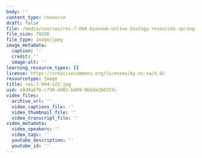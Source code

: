 ```yaml
---
body: ''
content_type: resource
draft: false
file: /media/courses/res-7-004-bionook-online-biology-resources-spring-2021/res-7-004-s22.jpg
file_size: 78356
file_type: image/jpeg
image_metadata:
  caption: ''
  credit: ''
  image-alt: ''
learning_resource_types: []
license: https://creativecommons.org/licenses/by-nc-sa/4.0/
resourcetype: Image
title: res-7-004-s22.jpg
uid: e8d9ab76-c730-4d02-bdb9-9b5da2b0325c
video_files:
  archive_url: ''
  video_captions_file: ''
  video_thumbnail_file: ''
  video_transcript_file: ''
video_metadata:
  video_speakers: ''
  video_tags: ''
  youtube_description: ''
  youtube_id: ''
---
```

